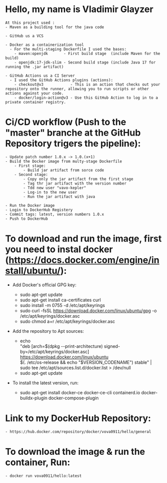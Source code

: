 # Hello, my name is Vladimir Glayzer
    At this project used :
    - Maven as a building tool for the java code
    
    - GitHub us a VCS 
    
    - Docker as a containerization tool
      - For the multi-staging Dockerfile I used the bases:
        - maven:openjdk       - First build stage  (include Maven for the build)
        - openjdk:17-jdk-slim - Second build stage (include Java 17 for running the .jar artifact)
        
    - GitHub Actions us a CI Server
      - I used the GitHub Actions plugins (actions):
        - checkout@v3            - This is an action that checks out your repository onto the runner, allowing you to run scripts or other actions against your code.
        - docker/login-action@v3 - Use this GitHub Action to log in to a private container registry.
        
# Ci/CD workflow (Push to the "master" branche at the GitHub Repository trigers the pipeline):
    - Update patch number 1.0.x -> 1.0.(x+1)
    - Build the Docker image from multy-stage Dockerfile
        - First stage: 
            - Build jar artifact from sorce code
        - Second stage: 
            - Copy only the jar artifact from the first stage
            - Tag thr jar artifact with the version number
            - Tdd new user "vavo-kepler"
            - Log-in to the new user
            - Run the jar artifact with java
            
    - Run the Docker image 
    - Login to DockerHub Registery 
    - Commit tags: latest, version numbers 1.0.x
    - Push to DockerHub

# To download and run the image, first you need to instal docker (https://docs.docker.com/engine/install/ubuntu/):

- Add Docker's official GPG key:
    - sudo apt-get update
    - sudo apt-get install ca-certificates curl
    - sudo install -m 0755 -d /etc/apt/keyrings
    - sudo curl -fsSL https://download.docker.com/linux/ubuntu/gpg -o /etc/apt/keyrings/docker.asc
    - sudo chmod a+r /etc/apt/keyrings/docker.asc

- Add the repository to Apt sources:
    - echo \
      "deb [arch=$(dpkg --print-architecture) signed-by=/etc/apt/keyrings/docker.asc] https://download.docker.com/linux/ubuntu \
      $(. /etc/os-release && echo "$VERSION_CODENAME") stable" | \
      sudo tee /etc/apt/sources.list.d/docker.list > /dev/null
    - sudo apt-get update

- To install the latest version, run:
    - sudo apt-get install docker-ce docker-ce-cli containerd.io docker-buildx-plugin docker-compose-plugin
    
# Link to my DockerHub Repository:
    - https://hub.docker.com/repository/docker/vova0911/hello/general

# To download the image & run the container, Run:
    - docker run vova0911/hello:latest

